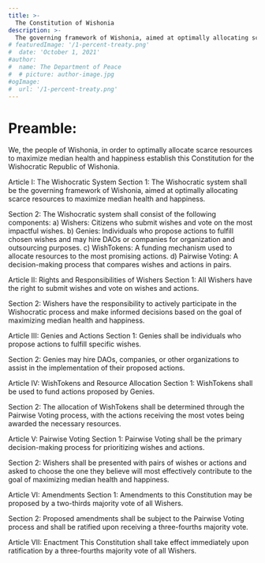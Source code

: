 ```yaml
---
title: >-
  The Constitution of Wishonia
description: >-
  The governing framework of Wishonia, aimed at optimally allocating scarce resources to maximize median health and happiness.
# featuredImage: '/1-percent-treaty.png'
#  date: 'October 1, 2021'
#author:
#  name: The Department of Peace
#  # picture: author-image.jpg
#ogImage:
#  url: '/1-percent-treaty.png'
---
```



# Preamble:
We, the people of Wishonia, in order to optimally allocate scarce resources to maximize median health and happiness establish this Constitution for the Wishocratic Republic of Wishonia.

Article I: The Wishocratic System
Section 1: The Wishocratic system shall be the governing framework of Wishonia, aimed at optimally allocating scarce resources to maximize median health and happiness.

Section 2: The Wishocratic system shall consist of the following components:
a) Wishers: Citizens who submit wishes and vote on the most impactful wishes.
b) Genies: Individuals who propose actions to fulfill chosen wishes and may hire DAOs or companies for organization and outsourcing purposes.
c) WishTokens: A funding mechanism used to allocate resources to the most promising actions.
d) Pairwise Voting: A decision-making process that compares wishes and actions in pairs.

Article II: Rights and Responsibilities of Wishers
Section 1: All Wishers have the right to submit wishes and vote on wishes and actions.

Section 2: Wishers have the responsibility to actively participate in the Wishocratic process and make informed decisions based on the goal of maximizing median health and happiness.

Article III: Genies and Actions
Section 1: Genies shall be individuals who propose actions to fulfill specific wishes.

Section 2: Genies may hire DAOs, companies, or other organizations to assist in the implementation of their proposed actions.

Article IV: WishTokens and Resource Allocation
Section 1: WishTokens shall be used to fund actions proposed by Genies.

Section 2: The allocation of WishTokens shall be determined through the Pairwise Voting process, with the actions receiving the most votes being awarded the necessary resources.

Article V: Pairwise Voting
Section 1: Pairwise Voting shall be the primary decision-making process for prioritizing wishes and actions.

Section 2: Wishers shall be presented with pairs of wishes or actions and asked to choose the one they believe will most effectively contribute to the goal of maximizing median health and happiness.

Article VI: Amendments
Section 1: Amendments to this Constitution may be proposed by a two-thirds majority vote of all Wishers.

Section 2: Proposed amendments shall be subject to the Pairwise Voting process and shall be ratified upon receiving a three-fourths majority vote.

Article VII: Enactment
This Constitution shall take effect immediately upon ratification by a three-fourths majority vote of all Wishers.